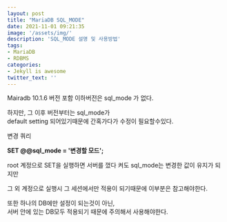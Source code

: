 ```yaml
---
layout: post
title: "MariaDB SQL_MODE"
date: 2021-11-01 09:21:35
image: '/assets/img/'
description: 'SQL_MODE 설명 및 사용방법'
tags:
- MariaDB
- RDBMS
categories:
- Jekyll is awesome
twitter_text: ''
---
```


Mairadb 10.1.6 버전 포함 이하버전은 sql_mode 가 없다.

하지만, 그 이후 버전부터는 sql_mode가  
default setting 되어있기때문에 간혹가다가 수정이 필요할수있다.

변경 쿼리

__SET  @@sql_mode = '변경할 모드';__

root 계정으로 SET을 실행하면 서버를 껐다 켜도 sql_mode는 변경한 값이 유지가 되지만

그 외 계정으로 실행시 그 세션에서만 적용이 되기때문에 이부분은 참고해야한다.

또한 하나의 DB에만 설정이 되는것이 아닌,  
서버 안에 있는 DB모두 적용되기 때문에 주의해서 사용해야한다.